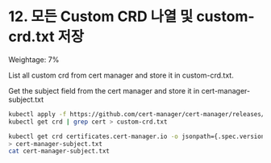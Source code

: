 # 12. 모든 Custom CRD 나열 및 custom-crd.txt 저장
Weightage: 7%

List all custom crd from cert manager and store it in custom-crd.txt.

Get the subject field from the cert manager and store it in cert-manager-subject.txt

```bash
kubectl apply -f https://github.com/cert-manager/cert-manager/releases/latest/download/cert-manager.crds.yaml
kubectl get crd | grep cert > custom-crd.txt

kubectl get crd certificates.cert-manager.io -o jsonpath={.spec.versions[*].schema.openAPIV3Schema.properties.spec.properties.subject} \
> cert-manager-subject.txt
cat cert-manager-subject.txt

```